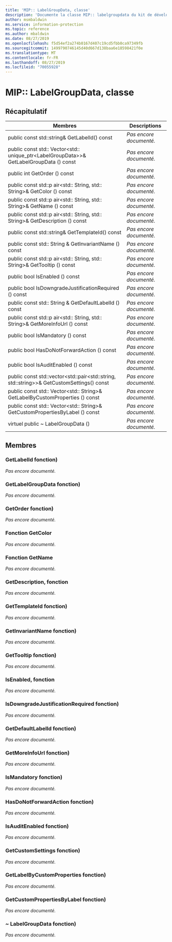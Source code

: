 ```yaml
---
title: 'MIP:: LabelGroupData, classe'
description: 'Documente la classe MIP:: labelgroupdata du kit de développement logiciel (SDK) Microsoft Information Protection (MIP).'
author: msmbaldwin
ms.service: information-protection
ms.topic: reference
ms.author: mbaldwin
ms.date: 08/27/2019
ms.openlocfilehash: f5d54ef2a274b0167d407c19cd5fbb0ca97349fb
ms.sourcegitcommit: 1499790746145d40d667d138baa6e18598421f0e
ms.translationtype: MT
ms.contentlocale: fr-FR
ms.lasthandoff: 08/27/2019
ms.locfileid: "70055928"
---
```

# <a name="class-miplabelgroupdata"></a>MIP:: LabelGroupData, classe 
  
## <a name="summary"></a>Récapitulatif
 Membres                        | Descriptions                                
--------------------------------|---------------------------------------------
public const std::string& GetLabelId() const  | _Pas encore documenté._
public const std:: Vector\<std:: unique_ptr\<LabelGroupData\>\>& GetLabelGroupData () const  | _Pas encore documenté._
public int GetOrder () const  | _Pas encore documenté._
public const std::p air\<std:: String, std:: String\>& GetColor () const  | _Pas encore documenté._
public const std::p air\<std:: String, std:: String\>& GetName () const  | _Pas encore documenté._
public const std::p air\<std:: String, std:: String\>& GetDescription () const  | _Pas encore documenté._
public const std::string& GetTemplateId() const  | _Pas encore documenté._
public const std:: String & GetInvariantName () const  | _Pas encore documenté._
public const std::p air\<std:: String, std:: String\>& GetTooltip () const  | _Pas encore documenté._
public bool IsEnabled () const  | _Pas encore documenté._
public bool IsDowngradeJustificationRequired () const  | _Pas encore documenté._
public const std:: String & GetDefaultLabelId () const  | _Pas encore documenté._
public const std::p air\<std:: String, std:: String\>& GetMoreInfoUrl () const  | _Pas encore documenté._
public bool IsMandatory () const  | _Pas encore documenté._
public bool HasDoNotForwardAction () const  | _Pas encore documenté._
public bool IsAuditEnabled () const  | _Pas encore documenté._
public const std::vector\<std::pair\<std::string, std::string\>\>& GetCustomSettings() const  | _Pas encore documenté._
public const std:: Vector\<std:: String\>& GetLabelByCustomProperties () const  | _Pas encore documenté._
public const std:: Vector\<std:: String\>& GetCustomPropertiesByLabel () const  | _Pas encore documenté._
virtuel public ~ LabelGroupData ()  | _Pas encore documenté._
  
## <a name="members"></a>Membres
  
### <a name="getlabelid-function"></a>GetLabelId fonction)
_Pas encore documenté._

  
### <a name="getlabelgroupdata-function"></a>GetLabelGroupData fonction)
_Pas encore documenté._

  
### <a name="getorder-function"></a>GetOrder fonction)
_Pas encore documenté._

  
### <a name="getcolor-function"></a>Fonction GetColor
_Pas encore documenté._

  
### <a name="getname-function"></a>Fonction GetName
_Pas encore documenté._

  
### <a name="getdescription-function"></a>GetDescription, fonction
_Pas encore documenté._

  
### <a name="gettemplateid-function"></a>GetTemplateId fonction)
_Pas encore documenté._

  
### <a name="getinvariantname-function"></a>GetInvariantName fonction)
_Pas encore documenté._

  
### <a name="gettooltip-function"></a>GetTooltip fonction)
_Pas encore documenté._

  
### <a name="isenabled-function"></a>IsEnabled, fonction
_Pas encore documenté._

  
### <a name="isdowngradejustificationrequired-function"></a>IsDowngradeJustificationRequired fonction)
_Pas encore documenté._

  
### <a name="getdefaultlabelid-function"></a>GetDefaultLabelId fonction)
_Pas encore documenté._

  
### <a name="getmoreinfourl-function"></a>GetMoreInfoUrl fonction)
_Pas encore documenté._

  
### <a name="ismandatory-function"></a>IsMandatory fonction)
_Pas encore documenté._

  
### <a name="hasdonotforwardaction-function"></a>HasDoNotForwardAction fonction)
_Pas encore documenté._

  
### <a name="isauditenabled-function"></a>IsAuditEnabled fonction)
_Pas encore documenté._

  
### <a name="getcustomsettings-function"></a>GetCustomSettings fonction)
_Pas encore documenté._

  
### <a name="getlabelbycustomproperties-function"></a>GetLabelByCustomProperties fonction)
_Pas encore documenté._

  
### <a name="getcustompropertiesbylabel-function"></a>GetCustomPropertiesByLabel fonction)
_Pas encore documenté._

  
### <a name="labelgroupdata-function"></a>~ LabelGroupData fonction)
_Pas encore documenté._

